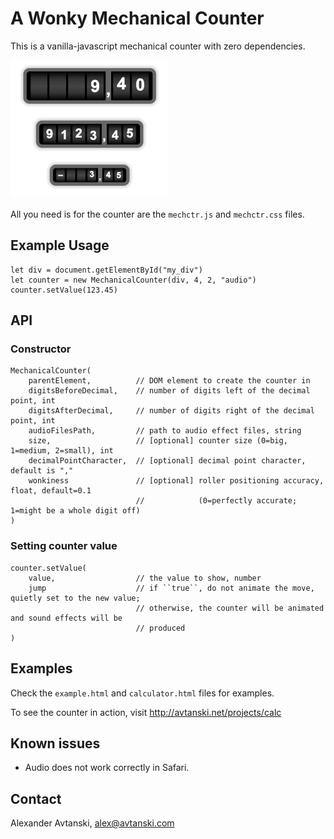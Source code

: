 # A Wonky Mechanical Counter

This is a vanilla-javascript mechanical counter with zero dependencies.

![Examples](docs/sizes.png)

All you need is for the counter are the ``mechctr.js`` and ``mechctr.css`` files.


## Example Usage

```
let div = document.getElementById("my_div")
let counter = new MechanicalCounter(div, 4, 2, "audio")
counter.setValue(123.45)
```


## API

### Constructor

  ```
  MechanicalCounter(
      parentElement,          // DOM element to create the counter in
      digitsBeforeDecimal,    // number of digits left of the decimal point, int
      digitsAfterDecimal,     // number of digits right of the decimal point, int
      audioFilesPath,         // path to audio effect files, string
      size,                   // [optional] counter size (0=big, 1=medium, 2=small), int
      decimalPointCharacter,  // [optional] decimal point character, default is ","
      wonkiness               // [optional] roller positioning accuracy, float, default=0.1
                              //            (0=perfectly accurate; 1=might be a whole digit off)
  )
  ```
  
### Setting counter value

  ```
  counter.setValue(
      value,                  // the value to show, number
      jump                    // if ``true``, do not animate the move, quietly set to the new value;
                              // otherwise, the counter will be animated and sound effects will be
                              // produced
  )
  ```


## Examples

Check the ``example.html`` and ``calculator.html`` files for examples.

To see the counter in action, visit http://avtanski.net/projects/calc


## Known issues

* Audio does not work correctly in Safari.


## Contact

Alexander Avtanski, alex@avtanski.com